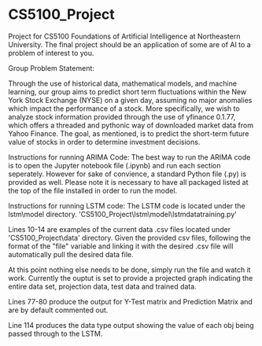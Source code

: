 # CS5100_Project

Project for CS5100 Foundations of Artificial Intelligence at Northeastern University. The final project should be an application of some are of AI to a problem of interest to you.

Group Problem Statement:

Through the use of historical data, mathematical models, and machine learning, our group aims to predict short term fluctuations within the New York Stock Exchange (NYSE) on a given day, assuming no major anomalies which impact the performance of a stock. More specifically, we wish to analyze stock information provided through the use of yfinance 0.1.77, which offers a threaded and pythonic way of downloaded market data from Yahoo Finance. The goal, as mentioned, is to predict the short-term future value of stocks in order to determine investment decisions.

Instructions for running ARIMA Code: The best way to run the ARIMA code is to open the Jupyter notebook file (.ipynb) and run each section seperately. However for sake of convience, a standard Python file (.py) is provided as well. Please note it is necessary to have all packaged listed at the top of the file installed in order to run the model.

Instructions for running LSTM code: The LSTM code is located under the lstm\model directory. 'CS5100_Project\lstm\model\lstmdatatraining.py'

Lines 10-14 are examples of the current data .csv files located under 'CS5100_Project\data' directory. Given the provided csv files, following the format of the "file" variable and linking it with the desired .csv file will automatically pull the desired data file.

At this point nothing else needs to be done, simply run the file and watch it work. Currently the ouptut is set to provide a projected graph indicating the entire data set, projection data, test data and trained data.

Lines 77-80 produce the output for Y-Test matrix and Prediction Matrix and are by default commented out.

Line 114 produces the data type output showing the value of each obj being passed through to the LSTM.
